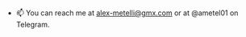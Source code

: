 
- 📫 You can reach me at alex-metelli@gmx.com or at @ametel01 on Telegram. 

<!---
ametel01/ametel01 is a ✨ special ✨ repository because its `README.md` (this file) appears on your GitHub profile.
You can click the Preview link to take a look at your changes.
--->
